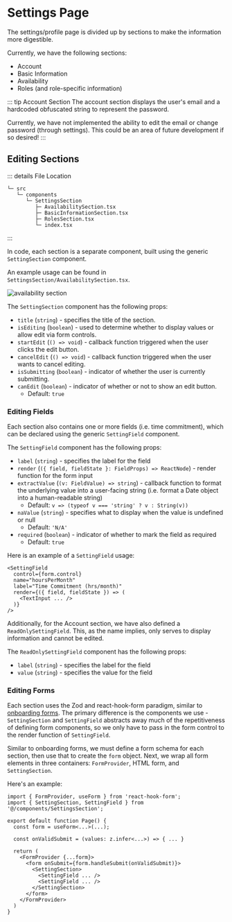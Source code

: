 # Settings Page

The settings/profile page is divided up by sections to make the information more digestible.

Currently, we have the following sections:

- Account
- Basic Information
- Availability
- Roles (and role-specific information)

::: tip Account Section
The account section displays the user's email and a hardcoded obfuscated string to represent the password.

Currently, we have not implemented the ability to edit the email or change password (through settings). This could be an area of future development if so desired!
:::

## Editing Sections

::: details File Location

```:no-line-numbers
└─ src
   └─ components
      └─ SettingsSection
         ├─ AvailabilitySection.tsx
         ├─ BasicInformationSection.tsx
         ├─ RolesSection.tsx
         └─ index.tsx
```

:::

In code, each section is a separate component, built using the generic `SettingSection` component.

An example usage can be found in `SettingsSection/AvailabilitySection.tsx`.

![availability section](/images/availability-section.png)

The `SettingSection` component has the following props:

- `title` (`string`) - specifies the title of the section.
- `isEditing` (`boolean`) - used to determine whether to display values or allow edit via form controls.
- `startEdit` (`() => void`) - callback function triggered when the user clicks the edit button.
- `cancelEdit` (`() => void`) - callback function triggered when the user wants to cancel editing.
- `isSubmitting` (`boolean`) - indicator of whether the user is currently submitting.
- `canEdit` (`boolean`) - indicator of whether or not to show an edit button.
  - Default: `true`

### Editing Fields

Each section also contains one or more fields (i.e. time commitment), which can be declared using the generic `SettingField` component.

The `SettingField` component has the following props:

- `label` (`string`) - specifies the label for the field
- `render` (`({ field, fieldState }: FieldProps) => ReactNode`) - render function for the form input
- `extractValue` (`(v: FieldValue) => string`) - callback function to format the underlying value into a user-facing string (i.e. format a Date object into a human-readable string)
  - Default: `v => (typeof v === 'string' ? v : String(v))`
- `naValue` (`string`) - specifies what to display when the value is undefined or null
  - Default: `'N/A'`
- `required` (`boolean`) - indicator of whether to mark the field as required
  - Default: `true`

Here is an example of a `SettingField` usage:

```tsx:no-line-numbers
<SettingField
  control={form.control}
  name="hoursPerMonth"
  label="Time Commitment (hrs/month)"
  render={({ field, fieldState }) => (
    <TextInput ... />
  )}
/>
```

Additionally, for the Account section, we have also defined a `ReadOnlySettingField`. This, as the name implies, only serves to display information and cannot be edited.

The `ReadOnlySettingField` component has the following props:

- `label` (`string`) - specifies the label for the field
- `value` (`string`) - specifies the value for the field

### Editing Forms

Each section uses the Zod and react-hook-form paradigm, similar to [onboarding forms](/dev/app/onboarding). The primary difference is the components we use - `SettingSection` and `SettingField` abstracts away much of the repetitiveness of defining form components, so we only have to pass in the form control to the render function of `SettingField`.

Similar to onboarding forms, we must define a form schema for each section, then use that to create the `form` object. Next, we wrap all form elements in three containers: `FormProvider`, HTML form, and `SettingSection`.

Here's an example:

```tsx:no-line-numbers
import { FormProvider, useForm } from 'react-hook-form';
import { SettingSection, SettingField } from '@/components/SettingsSection';

export default function Page() {
  const form = useForm<...>(...);

  const onValidSubmit = (values: z.infer<...>) => { ... }

  return (
    <FormProvider {...form}>
      <form onSubmit={form.handleSubmit(onValidSubmit)}>
        <SettingSection>
          <SettingField ... />
          <SettingField ... />
        </SettingSection>
      </form>
    </FormProvider>
  )
}
```
